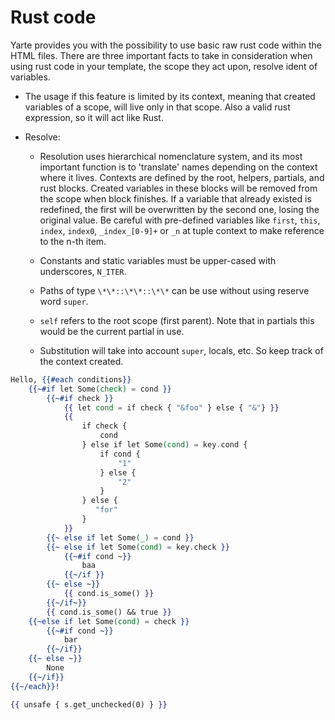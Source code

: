 # Rust code

Yarte provides you with the possibility to use basic raw rust code within 
the HTML files. There are three important facts to take in consideration 
when using rust code in your template, the scope they act upon, resolve ident of variables.


- The usage if this feature is limited by its context, meaning that created variables of a scope, will live only in that scope. Also  a valid rust expression, so it will act like Rust.

- Resolve:
  - Resolution uses hierarchical nomenclature system, and its most important function is to 'translate' names depending on the context
    where it lives. Contexts are defined by the root, helpers, partials, and rust blocks. Created variables in these blocks
    will be removed from the scope when block finishes.
    If a variable that already existed is redefined, the first will be overwritten by the second one, losing the 
    original value. Be careful with pre-defined variables like `first`, `this`, `index`, `index0`, `_index_[0-9]+` or `_n` at tuple context to 
    make reference to the n-th item.
  
  - Constants and static variables must be upper-cased with underscores, `N_ITER`.
  - Paths of type `\*\*::\*\*::\*\*` can be use without using reserve word `super`.
  - `self` refers to the root scope (first parent). Note that in partials this would be the current partial in use.
  - Substitution will take into account `super`, locals, etc. So keep track of the context created.


```handlebars
Hello, {{#each conditions}}
    {{~#if let Some(check) = cond }}
        {{~#if check }}
            {{ let cond = if check { "&foo" } else { "&"} }}
            {{
                if check {
                    cond
                } else if let Some(cond) = key.cond {
                    if cond {
                        "1"
                    } else {
                        "2"
                    }
                } else {
                   "for"
                }
            }}
        {{~ else if let Some(_) = cond }}
        {{~ else if let Some(cond) = key.check }}
            {{~#if cond ~}}
                baa
            {{~/if }}
        {{~ else ~}}
            {{ cond.is_some() }}
        {{~/if~}}
        {{ cond.is_some() && true }}
    {{~else if let Some(cond) = check }}
        {{~#if cond ~}}
            bar
        {{~/if}}
    {{~ else ~}}
        None
    {{~/if}}
{{~/each}}!
```

```handlebars
{{ unsafe { s.get_unchecked(0) } }}
```
